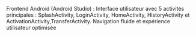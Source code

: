 Frontend Android (Android Studio) :
Interface utilisateur avec 5 activités principales : SplashActivity, LoginActivity, HomeActivity, HistoryActivity et ActivationActivity,TransferActivity.
Navigation fluide et expérience utilisateur optimisée
